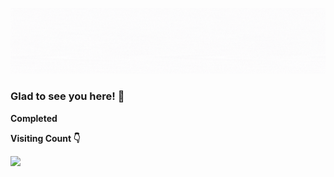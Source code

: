 ![Name](https://github.com/amshashank/amshashank/blob/master/img/Name.gif)

### Glad to see you here! 🤩  

**Completed**



**Visiting Count 👇**


![](https://komarev.com/ghpvc/?username=amshashankk&color=red)


